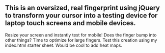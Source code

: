 ## This is an oversized, real fingerprint using jQuery to transform your cursor into a testing device for laptop touch screens and mobile devices. ## 
Resize your screen and instantly test for mobile! Does the finger bump into other things? Time to
optimize for large fingers. Test this creation using my index.html starter sheet. Would be cool to add heat maps. 
